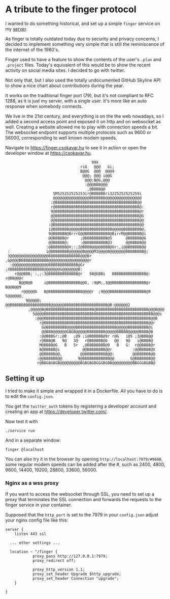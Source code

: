 
# A tribute to the finger protocol
I wanted to do something historical, and set up a simple `finger` service on my [server](https://csokavar.hu). 

As finger is totally outdated today due to security and privacy concerns, I decided to implement something very simple that is still the reminiscence of the internet of the 1980's.

Finger used to have a feature to show the contents of the user's `.plan` and `.project` files. Today's equivalent of this would be to show the recent activity on social media sites. I decided to go with twitter.

Not only that, but I also used the totally undocumented GitHub Skyline API to show a nice chart about
contributions during the year. 

It works on the traditional finger port (79), but it's not compliant to RFC 1288, as it is just my server, with a single user. It's more like an auto response when somebody connects.

We live in the 21st century, and everything is on the the web nowadays, so I added a second access point and exposed it on http and on websocket as well. Creating a website allowed
me to play with connection speeds a bit. The websocket endpoint supports multiple protocols such as 9600 or 56000, corresponding to well known modem speeds.

Navigate to https://finger.csokavar.hu to see it in action or open the developer window at https://csokavar.hu.

```
                                      99X                                      
                                 riG   @@@   Gi;                                
                                 B@@G  @@@  @@@9                                
                                  @@@; @@@ i@@G                                 
                                   @@@:B@G,@@@                                  
                                   :@@@BBB@@@                                   
                                    ,@BBBB@@                                    
                     5M525252525253ir@BBBBBBri3225252525259i                    
                     @@@@@@@@@@@@@@@@BBBBBBB@@@@@@@@@@@@@@@@                    
                    :@BBBBBBBBBBBBBBBBBBBBBBBBBBBBBBBBBBBB@@                    
                    r@BBBBBBBBBBBBBBBBBBBBBBBBBBBBBBBBBBBBB@:                   
                    9@BBBBBBBBBBBBBBBBBBBBBBBBBBBBBBBBBBBBB@r                   
                    @@BBBBBBBBBBBBBBBBBBBBBBBBBBBBBBBBBBBBB@G                   
                    @@BBBBBBBBBBBBBBBBBBBBBBBBBBBBBBBBBBBBB@@                   
                   :@BBBBBBBBBBBBBBBBBBBBBBBBBBBBBBBBBBBBBB@@                   
                   i@BBBBBBB@@@@@BBBBBBBBBBBBBB@@@@@BBBBBBBB@,                  
                   9@BBBBBB@BrrrG@@BBBBBBBBBBB@BirrM@@BBBBBB@i                  
                   @@BBBBB@r     ;@BBBBBBBBBB@5      @BBBBBB@G                  
                   @@BBBBB@;     :@BBBBBBBBBB@3      @@BBBBB@@                  
                  :@BBBBBBB@X;:;2@BBBB@@@@BBBB@Gr:,i@@BBBBBB@@                  
 :                i@BBBBBBBB@@@@@@B@@@@M3@@@@B@@@@@@@BBBBBBBB@;                 
 3@@@@@@@@@@@@@@@@@BBBBBBBBBBBBBB@@@Br    ,G@@@@BBBBBBBBBBBBB@@@@@@@@@@@@@@@@@@r
  :@@@@@@@@@@@@@@@@BBBBBBBBBBBBB@Gr          ;XBBBBBBBBBBBBBBB@@@@@@@G@@@@@@@B: 
    r@@@BBB; :,;:3@BBBBBBBBBBBBB@r   5B@GBBi   BBBBBBBBBBBBBBB@:     r@BB@@@r   
      B@@B@B     i@BBBBBBBBBBBBBB@@G, :9@M;,3@@BBBBBBBBBBBBBBB@r    B@@B@@9     
       r@@@@@G   B@BBBBBBBBBBBBBBB@@@@r  ;9@@@BBBBBBBBBBBBBBBB@9  5@@@@@@,      
         9@@@@@; @@BBBBBBBBBBBBBBBBBB@@@@@@BBBBBBBBBBBBBBBBBBB@B:@@@@@@2        
          ,@@@@@B@BBBBBBBBBBBBBBBBBBBBB@BBBBBBBBBBBBBBBBBBBBBBB@@@B@@@          
            5@@@@BBBBBBBBBBBBBBBBBBBBBBBBBBBBBBBBBBBBBBBBBBBBBBBB@@@i           
             :@@@BBBBBBBBBBBBBBBBBBBBBBBBBBBBBBBBBBBBBBBBBBBBBBB@@B             
               r@BBBBBBBBBBBBBBBBBBBBBBBBBBBBBBBBBBBBBBBBBBBBBB@@r              
                G@BBBBBBBBB@@@@BBBBBBBBBBBBBBBBBB@@@@@BBBBBBBBB@i               
                @@BBB@@@@@@GBGB@@@@@BBBBBBBB@@@@@BBBBB@@@@@BBBB@B               
               :@@BBBGr:;@B   ;@9 ;i@BBBBBB@9r r@G   i@5 ;3@BBB@@               
               r@BBB@B   9@   3@   r@BBBBBB@G   @@   9@   i@BBBB@               
               M@BBBB@G   B   5r  ,@BBBBBBBB@9   B   G:  r@@BBBB@r              
               B@BBBBB@i          @@BBBBBBBB@@r         :@@BBBBB@X              
               @@BBBBB@@,        @@BBBBBBBBBB@@:        @@BBBBBB@@              
              :@@BBBBBB@@       9@BBBBBBBBBBBB@@       G@BBBBBBB@@              
              r@BBGBGBGB@@@@@@@@@BGBGBGBGGGBGBB@@@@@@@@@BBGGGBGBB@     
```

## Setting it up
I tried to make it simple and wrapped it in a Dockerfile. All you have to do is to edit the `config.json`.

You get the `twitter_auth` tokens by registering a developer account and creating an app 
at https://developer.twitter.com/. 

Now test it with
```
./service run
```

And in a separate window:
```
finger @localhost
```

You can also try it in the browser by opening `http://localhost:7979/#9600`, some regular
modem speeds can be added after the #, such as 2400, 4800, 9600, 14400, 19200, 28800, 33600, 56000.

### Nginx as a wss proxy

If you want to access the websocket through SSL, you need to set up a proxy that terminates the 
SSL connection and forwards the requests to the finger service in your container.

Supposed that the `http_port` is set to the 7979 in your `config.json` adjust your nginx 
config file like this: 

```
server {
	listen 443 ssl

  ... other settings ...

  location ~ ^/finger {
            proxy_pass http://127.0.0.1:7979;
            proxy_redirect off;

            proxy_http_version 1.1;
            proxy_set_header Upgrade $http_upgrade;
            proxy_set_header Connection "upgrade";
    }

}
```
